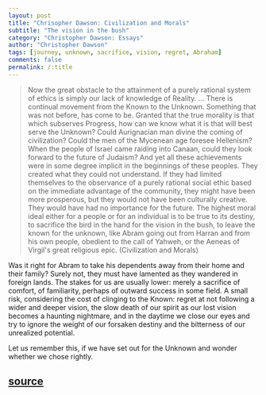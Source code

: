 ```yaml
---
layout: post
title: "Chrisopher Dawson: Civilization and Morals"
subtitle: "The vision in the bush"
category: "Christopher Dawson: Essays"
author: "Christopher Dawson"
tags: [journey, unknown, sacrifice, vision, regret, Abraham]
comments: false
permalink: /:title
---
```


> Now the great obstacle to the attainment of a purely rational system of ethics is simply our lack of knowledge of Reality. ... There is continual movement from the Known to the Unknown. Something that was not before, has come to be. Granted that the true morality is that which subserves Progress, how can we know what it is that will best serve the Unknown? Could Aurignacian man divine the coming of civilization? Could the men of the Mycenean age foresee Hellenism? When the people of Israel came raiding into Canaan, could they look forward to the future of Judaism? And yet all these achievements were in some degree implicit in the beginnings of these peoples. They created what they could not understand. If they had limited themselves to the observance of a purely rational social ethic based on the immediate advantage of the community, they might have been more prosperous, but they would not have been culturally creative. They would have had no importance for the future. The highest moral ideal either for a people or for an individual is to be true to its destiny, to sacrifice the bird in the hand for the vision in the bush, to leave the known for the unknown, like Abram going out from Harran and from his own people, obedient to the call of Yahweh, or the Aeneas of Virgil's great religious epic. (Civilization and Morals)

Was it right for Abram to take his dependents away from their home and their family? Surely not, they must have lamented as they wandered in foreign lands. The stakes for us are usually lower: merely a sacrifice of comfort, of familiarity, perhaps of outward success in some field. A small risk, considering the cost of clinging to the Known: regret at not following a wider and deeper vision, the slow death of our spirit as our lost vision becomes a haunting nightmare, and in the daytime we close our eyes and try to ignore the weight of our forsaken destiny and the bitterness of our unrealized potential.

Let us remember this, if we have set out for the Unknown and wonder whether we chose rightly.

<h2 class="post-source"><a href="https://archive.org/stream/ChristianityAndCultureSelectionsFromTheWritingsOfChristopherDawson_989/dawsonChristianityAndCulture-SelectionsFromChristopherDawson#page/n9"><i class="fas fa-book" aria-hidden="true"></i> source</a></h2>